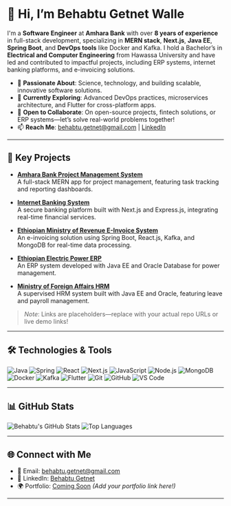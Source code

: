 # 👋 Hi, I’m Behabtu Getnet Walle

I'm a **Software Engineer** at **Amhara Bank** with over **8 years of experience** in full-stack development, specializing in **MERN stack**, **Next.js**, **Java EE**, **Spring Boot**, and **DevOps tools** like Docker and Kafka. I hold a Bachelor’s in **Electrical and Computer Engineering** from Hawassa University and have led and contributed to impactful projects, including ERP systems, internet banking platforms, and e-invoicing solutions.

- 👀 **Passionate About**: Science, technology, and building scalable, innovative software solutions.
- 🌱 **Currently Exploring**: Advanced DevOps practices, microservices architecture, and Flutter for cross-platform apps.
- 💞️ **Open to Collaborate**: On open-source projects, fintech solutions, or ERP systems—let’s solve real-world problems together!
- 📫 **Reach Me**: [behabtu.getnet@gmail.com](mailto:behabtu.getnet@gmail.com) | [LinkedIn](https://www.linkedin.com/in/behabtu-getnet-a4575692/)

---

## 🚀 Key Projects

- **[Amhara Bank Project Management System](https://github.com/behabtuG/amhara-pmo)**  
  A full-stack MERN app for project management, featuring task tracking and reporting dashboards.

- **[Internet Banking System](https://github.com/behabtuG/internet-banking)**  
  A secure banking platform built with Next.js and Express.js, integrating real-time financial services.

- **[Ethiopian Ministry of Revenue E-Invoice System](https://github.com/behabtuG/e-invoice)**  
  An e-invoicing solution using Spring Boot, React.js, Kafka, and MongoDB for real-time data processing.

- **[Ethiopian Electric Power ERP](https://github.com/behabtuG/eep-erp)**  
  An ERP system developed with Java EE and Oracle Database for power management.

- **[Ministry of Foreign Affairs HRM](https://github.com/behabtuG/mofa-hrm)**  
  A supervised HRM system built with Java EE and Oracle, featuring leave and payroll management.

> *Note*: Links are placeholders—replace with your actual repo URLs or live demo links!

---

## 🛠️ Technologies & Tools

![Java](https://img.shields.io/badge/Java-ED8B00?style=flat&logo=java&logoColor=white)
![Spring](https://img.shields.io/badge/Spring-6DB33F?style=flat&logo=spring&logoColor=white)
![React](https://img.shields.io/badge/React-61DAFB?style=flat&logo=react&logoColor=black)
![Next.js](https://img.shields.io/badge/Next.js-000000?style=flat&logo=nextdotjs&logoColor=white)
![JavaScript](https://img.shields.io/badge/JavaScript-F7DF1E?style=flat&logo=javascript&logoColor=black)
![Node.js](https://img.shields.io/badge/Node.js-339933?style=flat&logo=nodedotjs&logoColor=white)
![MongoDB](https://img.shields.io/badge/MongoDB-47A248?style=flat&logo=mongodb&logoColor=white)
![Docker](https://img.shields.io/badge/Docker-2496ED?style=flat&logo=docker&logoColor=white)
![Kafka](https://img.shields.io/badge/Kafka-231F20?style=flat&logo=apachekafka&logoColor=white)
![Flutter](https://img.shields.io/badge/Flutter-02569B?style=flat&logo=flutter&logoColor=white)
![Git](https://img.shields.io/badge/Git-F05032?style=flat&logo=git&logoColor=white)
![GitHub](https://img.shields.io/badge/GitHub-181717?style=flat&logo=github&logoColor=white)
![VS Code](https://img.shields.io/badge/VS_Code-007ACC?style=flat&logo=visualstudiocode&logoColor=white)

---

## 📊 GitHub Stats

![Behabtu's GitHub Stats](https://github-readme-stats.vercel.app/api?username=behabtuG&show_icons=true&theme=radical&hide_border=true)
![Top Languages](https://github-readme-stats.vercel.app/api/top-langs/?username=behabtuG&layout=compact&theme=radical&hide_border=true)

---

## 🌐 Connect with Me

- 📧 Email: [behabtu.getnet@gmail.com](mailto:behabtu.getnet@gmail.com)
- 🔗 LinkedIn: [Behabtu Getnet](https://www.linkedin.com/in/behabtu-getnet-a4575692/)
- 🌍 Portfolio: [Coming Soon](#) *(Add your portfolio link here!)*

---

<!---
behabtuG/behabtuG is a ✨ special ✨ repository because its `README.md` (this file) appears on your GitHub profile.
You can click the Preview link to take a look at your changes.
--->
